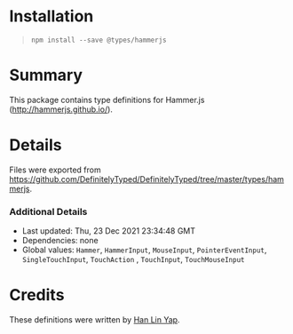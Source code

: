 # Installation

> `npm install --save @types/hammerjs`

# Summary

This package contains type definitions for Hammer.js (http://hammerjs.github.io/).

# Details

Files were exported from https://github.com/DefinitelyTyped/DefinitelyTyped/tree/master/types/hammerjs.

### Additional Details

* Last updated: Thu, 23 Dec 2021 23:34:48 GMT
* Dependencies: none
* Global values: `Hammer`, `HammerInput`, `MouseInput`, `PointerEventInput`, `SingleTouchInput`, `TouchAction`
  , `TouchInput`, `TouchMouseInput`

# Credits

These definitions were written by [Han Lin Yap](https://github.com/codler).
